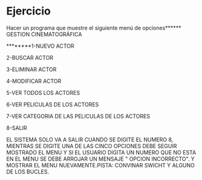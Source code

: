 # Ejercicio

Hacer un programa que muestre el siguiente menú de opciones****** GESTION CINEMATOGRÁFICA

********1-NUEVO ACTOR

2-BUSCAR
ACTOR

3-ELIMINAR ACTOR

4-MODIFICAR ACTOR

5-VER TODOS LOS ACTORES

6-VER PELICULAS DE LOS ACTORES

7-VER CATEGORIA DE LAS
PELICULAS DE LOS ACTORES

8-SALIR

EL SISTEMA SOLO VA A SALIR CUANDO SE DIGITE EL NUMERO 8, MIENTRAS SE DIGITE UNA DE LAS
CINCO OPCIONES DEBE SEGUIR MOSTRADO EL MENU Y SI EL USUARIO DIGITA UN NUMERO QUE NO ESTA EN EL MENU SE DEBE ARROJAR UN
MENSAJE " OPCION INCORRECTO". Y MOSTRAR EL MENU NUEVAMENTE.PISTA: CONVINAR SWICHT Y ALGUNO DE LOS BUCLES.
